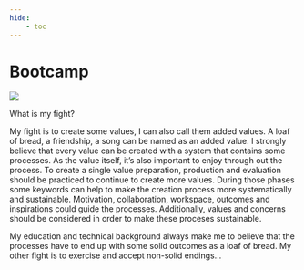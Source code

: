 ```yaml
---
hide:
    - toc
---
```


# Bootcamp

![](/Users/caglaralkan/Desktop/caglaralkan_firstsubmission/first_assignmentcopy.jpg)

What is my fight?

My fight is to create some values, I can also call them added values. A loaf of bread, a friendship, a song can be named as an added value. I strongly believe that every value can be created with a system that contains some processes. As the value itself, it’s also important to enjoy through out the process. To create a single value preparation, production and evaluation should be practiced to continue to create more values. During those phases some keywords can help to make the creation process more systematically and sustainable. Motivation, collaboration, workspace, outcomes and inspirations could guide the processes. Additionally, values and concerns should be considered in order to make these proceses sustainable.

My education and technical background always make me to believe that the processes have to end up with some solid outcomes as a loaf of bread. My other fight is to exercise and accept non-solid endings...
